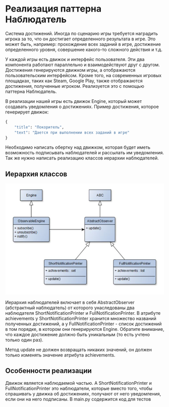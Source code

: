 # Реализация паттерна Наблюдатель
Система достижений. Иногда по сценарию игры требуется наградить игрока за то, что он достигает определенного результата в игре. Это может быть, например: прохождение всех заданий в игре, достижение определенного уровня, совершение какого-то сложного действия и т.д.

У каждой игры есть движок и интерфейс пользователя. Эти два компонента работают параллельно и взаимодействуют друг с другом. Достижения генерируются движком игры, а отображаются пользовательским интерфейсом. Кроме того, на современных игровых площадках, таких как Steam, Google Play, также отображаются достижения, полученные игроком. Реализуется это с помощью паттерна Наблюдатель.

В реализации нашей игры есть движок Engine, который может создавать уведомления о достижениях. Пример достижения, которое генерирует движок:
```Python
{
    "title": "Покоритель", 
    "text": "Дается при выполнении всех заданий в игре"
}
```
Необходимо написать обертку над движком, которая будет иметь возможность подписывать наблюдателей и рассылать им уведомления. Так же нужно написать реализацию классов иерархии наблюдателей.
## Иерархия классов
![img.png](img.png)

Иерархия наблюдателей включает в себя AbstractObserver (абстрактный наблюдатель) от которого унаследованы два наблюдателя ShortNotificationPrinter и FullNotificationPrinter. В атрибуте achievements у ShortNotificationPrinter хранится множество названий полученных достижений, а у FullNotificationPrinter - список достижений в том порядке, в котором они генерируются Engine. Обратите внимание, что каждое достижение должно быть уникальным (то есть учтено только один раз).

Метод update не должен возвращать никаких значений, он должен только изменять значение атрибута achievements.

## Особенности реализации
Движок является наблюдаемой частью. А ShortNotificationPrinter и FullNotificationPrinter это наблюдатели, которые вместо того, чтобы спрашивать у движка об достижениях, получают от него уведомления, если они на него подписаны.
В main.py содержится код для тестов